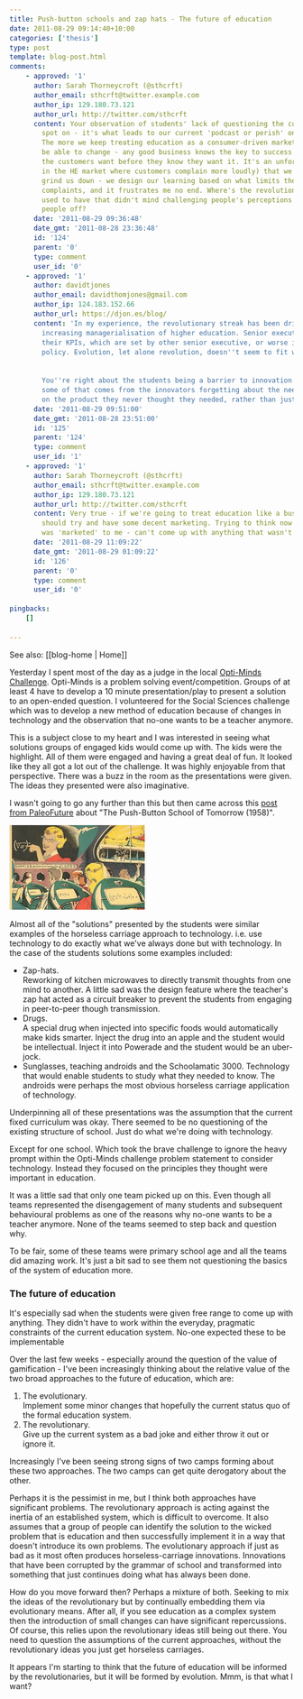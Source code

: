 ```yaml
---
title: Push-button schools and zap hats - The future of education
date: 2011-08-29 09:14:40+10:00
categories: ['thesis']
type: post
template: blog-post.html
comments:
    - approved: '1'
      author: Sarah Thorneycroft (@sthcrft)
      author_email: sthcrft@twitter.example.com
      author_ip: 129.180.73.121
      author_url: http://twitter.com/sthcrft
      content: Your observation of students' lack of questioning the current system is
        spot on - it's what leads to our current 'podcast or perish' online teaching model.
        The more we keep treating education as a consumer-driven market the less we will
        be able to change - any good business knows the key to success is knowing what
        the customers want before they know they want it. It's an unfortunate trait (particularly
        in the HE market where customers complain more loudly) that we let the bastards
        grind us down - we design our learning based on what limits the number of student
        complaints, and it frustrates me no end. Where's the revolutionary streak universities
        used to have that didn't mind challenging people's perceptions and pissing a few
        people off?
      date: '2011-08-29 09:36:48'
      date_gmt: '2011-08-28 23:36:48'
      id: '124'
      parent: '0'
      type: comment
      user_id: '0'
    - approved: '1'
      author: davidtjones
      author_email: davidthomjones@gmail.com
      author_ip: 124.183.152.66
      author_url: https://djon.es/blog/
      content: 'In my experience, the revolutionary streak has been driven out by the
        increasing managerialisation of higher education. Senior executive need to meet
        their KPIs, which are set by other senior executive, or worse influenced by government
        policy. Evolution, let alone revolution, doesn''t seem to fit within those constraints.
    
    
        You''re right about the students being a barrier to innovation. But I wonder if
        some of that comes from the innovators forgetting about the need to "sell" customers
        on the product they never thought they needed, rather than just dump it upon them.'
      date: '2011-08-29 09:51:00'
      date_gmt: '2011-08-28 23:51:00'
      id: '125'
      parent: '124'
      type: comment
      user_id: '1'
    - approved: '1'
      author: Sarah Thorneycroft (@sthcrft)
      author_email: sthcrft@twitter.example.com
      author_ip: 129.180.73.121
      author_url: http://twitter.com/sthcrft
      content: Very true - if we're going to treat education like a business then we really
        should try and have some decent marketing. Trying to think now about how education
        was 'marketed' to me - can't come up with anything that wasn't a social construct...
      date: '2011-08-29 11:09:22'
      date_gmt: '2011-08-29 01:09:22'
      id: '126'
      parent: '0'
      type: comment
      user_id: '0'
    
pingbacks:
    []
    
---
```


See also: [[blog-home | Home]]

Yesterday I spent most of the day as a judge in the local [Opti-Minds Challenge](http://www.opti-minds.com). Opti-Minds is a problem solving event/competition. Groups of at least 4 have to develop a 10 minute presentation/play to present a solution to an open-ended question. I volunteered for the Social Sciences challenge which was to develop a new method of education because of changes in technology and the observation that no-one wants to be a teacher anymore.

This is a subject close to my heart and I was interested in seeing what solutions groups of engaged kids would come up with. The kids were the highlight. All of them were engaged and having a great deal of fun. It looked like they all got a lot out of the challenge. It was highly enjoyable from that perspective. There was a buzz in the room as the presentations were given. The ideas they presented were also imaginative.

I wasn't going to go any further than this but then came across this [post from PaleoFuture](http://www.paleofuture.com/blog/2011/8/24/the-push-button-school-of-tomorrow-1958.html) about "The Push-Button School of Tomorrow (1958)".

[![Push-button schools](images/6090456397_5cc65e0870_m.jpg)](http://www.flickr.com/photos/david_jones/6090456397/ "Push-button schools by David T Jones, on Flickr")

Almost all of the "solutions" presented by the students were similar examples of the horseless carriage approach to technology. i.e. use technology to do exactly what we've always done but with technology. In the case of the students solutions some examples included:

- Zap-hats.  
    Reworking of kitchen microwaves to directly transmit thoughts from one mind to another. A little sad was the design feature where the teacher's zap hat acted as a circuit breaker to prevent the students from engaging in peer-to-peer though transmission.
- Drugs.  
    A special drug when injected into specific foods would automatically make kids smarter. Inject the drug into an apple and the student would be intellectual. Inject it into Powerade and the student would be an uber-jock.
- Sunglasses, teaching androids and the Schoolamatic 3000. 
    Technology that would enable students to study what they needed to know. The androids were perhaps the most obvious horseless carriage application of technology.

Underpinning all of these presentations was the assumption that the current fixed curriculum was okay. There seemed to be no questioning of the existing structure of school. Just do what we're doing with technology.

Except for one school. Which took the brave challenge to ignore the heavy prompt within the Opti-Minds challenge problem statement to consider technology. Instead they focused on the principles they thought were important in education.

It was a little sad that only one team picked up on this. Even though all teams represented the disengagement of many students and subsequent behavioural problems as one of the reasons why no-one wants to be a teacher anymore. None of the teams seemed to step back and question why.

To be fair, some of these teams were primary school age and all the teams did amazing work. It's just a bit sad to see them not questioning the basics of the system of education more.

### The future of education

It's especially sad when the students were given free range to come up with anything. They didn't have to work within the everyday, pragmatic constraints of the current education system. No-one expected these to be implementable

Over the last few weeks - especially around the question of the value of gamification - I've been increasingly thinking about the relative value of the two broad approaches to the future of education, which are:

1. The evolutionary.  
    Implement some minor changes that hopefully the current status quo of the formal education system.
2. The revolutionary.  
    Give up the current system as a bad joke and either throw it out or ignore it.

Increasingly I've been seeing strong signs of two camps forming about these two approaches. The two camps can get quite derogatory about the other.

Perhaps it is the pessimist in me, but I think both approaches have significant problems. The revolutionary approach is acting against the inertia of an established system, which is difficult to overcome. It also assumes that a group of people can identify the solution to the wicked problem that is education and then successfully implement it in a way that doesn't introduce its own problems. The evolutionary approach if just as bad as it most often produces horseless-carriage innovations. Innovations that have been corrupted by the grammar of school and transformed into something that just continues doing what has always been done.

How do you move forward then? Perhaps a mixture of both. Seeking to mix the ideas of the revolutionary but by continually embedding them via evolutionary means. After all, if you see education as a complex system then the introduction of small changes can have significant repercussions. Of course, this relies upon the revolutionary ideas still being out there. You need to question the assumptions of the current approaches, without the revolutionary ideas you just get horseless carriages.

It appears I'm starting to think that the future of education will be informed by the revolutionaries, but it will be formed by evolution. Mmm, is that what I want?